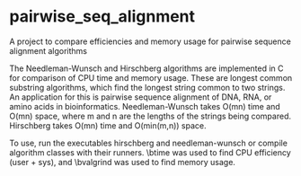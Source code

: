 # pairwise_seq_alignment
A project to compare efficiencies and memory usage for pairwise sequence alignment algorithms

The Needleman-Wunsch and Hirschberg algorithms are implemented in C for comparison of CPU time and memory usage.
These are longest common substring algorithms, which find the longest string common to two strings.
An application for this is pairwise sequence alignment of DNA, RNA, or amino acids in bioinformatics.
Needleman-Wunsch takes O(mn) time and O(mn) space, where m and n are the lengths of the strings being compared.
Hirschberg takes O(mn) time and O(min(m,n)) space.

To use, run the executables hirschberg and needleman-wunsch or compile algorithm classes with their runners. 
\btime was used to find CPU efficiency (user + sys), and \bvalgrind was used to find memory usage.
